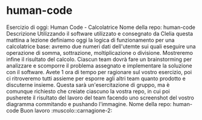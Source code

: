 # human-code
Esercizio di oggi: Human Code - Calcolatrice
Nome della repo: human-code
Descrizione
Utilizzando il software utilizzato e consegnato da Clelia questa mattina a lezione definiamo oggi la logica di funzionamento per una calcolatrice base:
avremo due numeri dati dell'utemte sui quali eseguire una operazione di somma, sottrazione, moltiplicazione o divisione. Mostreremo infine il risultato del calcolo.
Ciascun team dovrà fare un brainstorming per analizzare e scomporre il problema assegnato e implementare la soluzione con il software.
Avete 1 ora di tempo per ragionare sul vostro esercizio, poi ci ritroveremo tutti assieme per esporre agli altri team quanto prodotto e discuterne insieme.
Questa sarà un'esercitazione di gruppo, ma è comunque richiesto che creiate ciascuno la vostra repo, in cui poi pusherete il risultato del lavoro del team facendo uno screenshot del vostro diagramma commitando e pushando l'immagine.
Nome della repo: human-code
Buon lavoro :muscolo::carnagione-2:

